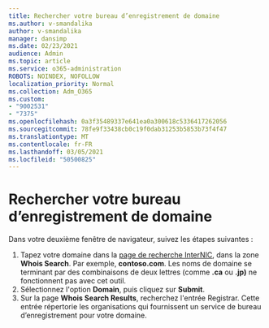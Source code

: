 ```yaml
---
title: Rechercher votre bureau d’enregistrement de domaine
ms.author: v-smandalika
author: v-smandalika
manager: dansimp
ms.date: 02/23/2021
audience: Admin
ms.topic: article
ms.service: o365-administration
ROBOTS: NOINDEX, NOFOLLOW
localization_priority: Normal
ms.collection: Adm_O365
ms.custom:
- "9002531"
- "7375"
ms.openlocfilehash: 0a3f35489337e641ea0a300618c5336417262056
ms.sourcegitcommit: 78fe9f33438cb0c19f0dab31253b5853b73f4f47
ms.translationtype: MT
ms.contentlocale: fr-FR
ms.lasthandoff: 03/05/2021
ms.locfileid: "50500825"
---
```

# <a name="find-your-domain-registrar"></a>Rechercher votre bureau d’enregistrement de domaine

Dans votre deuxième fenêtre de navigateur, suivez les étapes suivantes :

1. Tapez votre domaine dans la [page de recherche InterNIC](https://lookup.icann.org/), dans la zone **Whois Search**. Par exemple, **contoso.com**. Les noms de domaine se terminant par des combinaisons de deux lettres (comme **.ca** ou **.jp)** ne fonctionnent pas avec cet outil.
2. Sélectionnez l'option **Domain**, puis cliquez sur **Submit**.
3. Sur la page **Whois Search Results**, recherchez l'entrée Registrar. Cette entrée répertorie les organisations qui fournissent un service de bureau d’enregistrement pour votre domaine.
